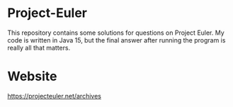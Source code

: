 # Project-Euler
This repository contains some solutions for questions on Project Euler. My code is written in Java 15, but the final answer after running the program is really all that matters.  

# Website
https://projecteuler.net/archives
